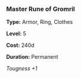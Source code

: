### Master Rune of Gromril

**Type:** Armor, Ring, Clothes

**Level:** 5

**Cost:** 240d

**Duration:** Permanent

_Tougness +1_

